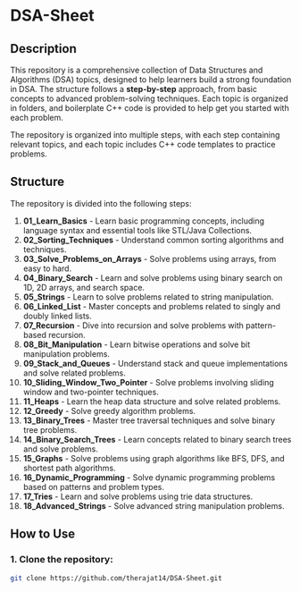# DSA-Sheet

## Description
This repository is a comprehensive collection of Data Structures and Algorithms (DSA) topics, designed to help learners build a strong foundation in DSA. The structure follows a **step-by-step** approach, from basic concepts to advanced problem-solving techniques. Each topic is organized in folders, and boilerplate C++ code is provided to help get you started with each problem.

The repository is organized into multiple steps, with each step containing relevant topics, and each topic includes C++ code templates to practice problems.

## Structure
The repository is divided into the following steps:

1. **01_Learn_Basics** - Learn basic programming concepts, including language syntax and essential tools like STL/Java Collections.
2. **02_Sorting_Techniques** - Understand common sorting algorithms and techniques.
3. **03_Solve_Problems_on_Arrays** - Solve problems using arrays, from easy to hard.
4. **04_Binary_Search** - Learn and solve problems using binary search on 1D, 2D arrays, and search space.
5. **05_Strings** - Learn to solve problems related to string manipulation.
6. **06_Linked_List** - Master concepts and problems related to singly and doubly linked lists.
7. **07_Recursion** - Dive into recursion and solve problems with pattern-based recursion.
8. **08_Bit_Manipulation** - Learn bitwise operations and solve bit manipulation problems.
9. **09_Stack_and_Queues** - Understand stack and queue implementations and solve related problems.
10. **10_Sliding_Window_Two_Pointer** - Solve problems involving sliding window and two-pointer techniques.
11. **11_Heaps** - Learn the heap data structure and solve related problems.
12. **12_Greedy** - Solve greedy algorithm problems.
13. **13_Binary_Trees** - Master tree traversal techniques and solve binary tree problems.
14. **14_Binary_Search_Trees** - Learn concepts related to binary search trees and solve problems.
15. **15_Graphs** - Solve problems using graph algorithms like BFS, DFS, and shortest path algorithms.
16. **16_Dynamic_Programming** - Solve dynamic programming problems based on patterns and problem types.
17. **17_Tries** - Learn and solve problems using trie data structures.
18. **18_Advanced_Strings** - Solve advanced string manipulation problems.

## How to Use
### 1. Clone the repository:
```bash
git clone https://github.com/therajat14/DSA-Sheet.git
